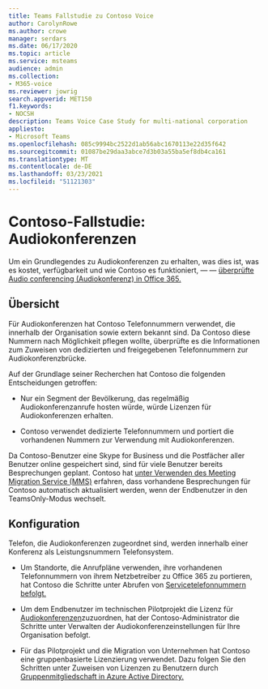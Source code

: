 ```yaml
---
title: Teams Fallstudie zu Contoso Voice
author: CarolynRowe
ms.author: crowe
manager: serdars
ms.date: 06/17/2020
ms.topic: article
ms.service: msteams
audience: admin
ms.collection:
- M365-voice
ms.reviewer: jowrig
search.appverid: MET150
f1.keywords:
- NOCSH
description: Teams Voice Case Study for multi-national corporation
appliesto:
- Microsoft Teams
ms.openlocfilehash: 085c9994bc2522d1ab56abc1670113e22d35f642
ms.sourcegitcommit: 01087be29daa3abce7d3b03a55ba5ef8db4ca161
ms.translationtype: MT
ms.contentlocale: de-DE
ms.lasthandoff: 03/23/2021
ms.locfileid: "51121303"
---
```

# <a name="contoso-case-study-audio-conferencing"></a>Contoso-Fallstudie: Audiokonferenzen

Um ein Grundlegendes zu Audiokonferenzen zu erhalten, was dies ist, was es kostet, verfügbarkeit und wie Contoso es funktioniert, &mdash; &mdash; [überprüfte Audio conferencing (Audiokonferenz) in Office 365.](deploy-audio-conferencing-teams-landing-page.md) 

## <a name="overview"></a>Übersicht 

Für Audiokonferenzen hat Contoso Telefonnummern verwendet, die innerhalb der Organisation sowie extern bekannt sind. Da Contoso diese Nummern nach Möglichkeit pflegen wollte, überprüfte es die Informationen zum Zuweisen von dedizierten und freigegebenen Telefonnummern zur Audiokonferenzbrücke. 

Auf der Grundlage seiner Recherchen hat Contoso die folgenden Entscheidungen getroffen: 

- Nur ein Segment der Bevölkerung, das regelmäßig Audiokonferenzanrufe hosten würde, würde Lizenzen für Audiokonferenzen erhalten. 

- Contoso verwendet dedizierte Telefonnummern und portiert die vorhandenen Nummern zur Verwendung mit Audiokonferenzen.   

Da Contoso-Benutzer eine Skype for Business und die Postfächer aller Benutzer online gespeichert sind, sind für viele Benutzer bereits Besprechungen geplant. Contoso hat [unter Verwenden des Meeting Migration Service (MMS)](/SkypeForBusiness/audio-conferencing-in-office-365/setting-up-the-meeting-migration-service-mms?bc=%2fmicrosoftteams%2fbreadcrumb%2ftoc.json&toc=%2fMicrosoftTeams%2ftoc.json) erfahren, dass vorhandene Besprechungen für Contoso automatisch aktualisiert werden, wenn der Endbenutzer in den TeamsOnly-Modus wechselt.  


## <a name="configuration"></a>Konfiguration

Telefon, die Audiokonferenzen zugeordnet sind, werden innerhalb einer Konferenz als Leistungsnummern Telefonsystem. 

- Um Standorte, die Anrufpläne verwenden, ihre vorhandenen Telefonnummern von ihrem Netzbetreiber zu Office 365 zu portieren, hat Contoso die Schritte unter Abrufen von [Servicetelefonnummern befolgt.](getting-service-phone-numbers.md)

- Um dem Endbenutzer im technischen Pilotprojekt die Lizenz für [Audiokonferenzen](manage-the-audio-conferencing-settings-for-my-organization-in-teams.md)zuzuordnen, hat der Contoso-Administrator die Schritte unter Verwalten der Audiokonferenzeinstellungen für Ihre Organisation befolgt. 

- Für das Pilotprojekt und die Migration von Unternehmen hat Contoso eine gruppenbasierte Lizenzierung verwendet. Dazu folgen Sie den Schritten unter Zuweisen von Lizenzen zu Benutzern durch [Gruppenmitgliedschaft in Azure Active Directory.](/azure/active-directory/users-groups-roles/licensing-groups-assign)  

 

